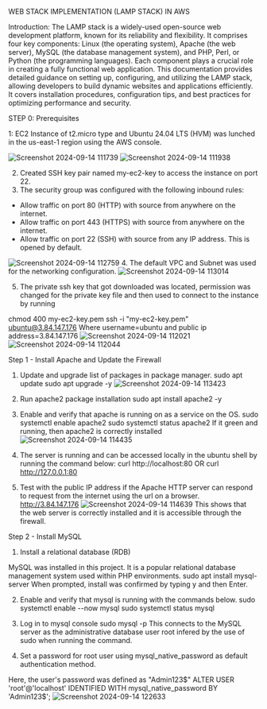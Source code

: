 WEB STACK IMPLEMENTATION (LAMP STACK) IN AWS

Introduction:
The LAMP stack is a widely-used open-source web development platform, known for its reliability and flexibility. It comprises four key components: Linux (the operating system), Apache (the web server), MySQL (the database management system), and PHP, Perl, or Python (the programming languages). Each component plays a crucial role in creating a fully functional web application. This documentation provides detailed guidance on setting up, configuring, and utilizing the LAMP stack, allowing developers to build dynamic websites and applications efficiently. It covers installation procedures, configuration tips, and best practices for optimizing performance and security.

STEP 0: Prerequisites

1: EC2 Instance of t2.micro type and Ubuntu 24.04 LTS (HVM) was lunched in the us-east-1 region using the AWS console.


![Screenshot 2024-09-14 111739](https://github.com/user-attachments/assets/9391bb31-dcb2-4a67-9884-001b3afc3081)
![Screenshot 2024-09-14 111938](https://github.com/user-attachments/assets/e9702aa4-3799-4ce9-af66-222f5b295ed8)

2. Created SSH key pair named my-ec2-key to access the instance on port 22.
3.  The security group was configured with the following inbound rules:
  - Allow traffic on port 80 (HTTP) with source from anywhere on the internet.
  - Allow traffic on port 443 (HTTPS) with source from anywhere on the internet.
  - Allow traffic on port 22 (SSH) with source from any IP address. This is opened by default.

![Screenshot 2024-09-14 112759](https://github.com/user-attachments/assets/a7f792cf-25bf-4fb5-8319-2b2208bf6424)
4. The default VPC and Subnet was used for the networking configuration.
![Screenshot 2024-09-14 113014](https://github.com/user-attachments/assets/8d203e37-44f2-4746-81a3-af373b2dd5ec)

5. The private ssh key that got downloaded was located, permission was changed for the private key file and then used to connect to the instance by running

chmod 400 my-ec2-key.pem
ssh -i "my-ec2-key.pem" ubuntu@3.84.147.176
Where username=ubuntu and public ip address=3.84.147.176
![Screenshot 2024-09-14 112021](https://github.com/user-attachments/assets/ca7788a0-3b4c-49ce-8bd6-e4f777a3fb90)
![Screenshot 2024-09-14 112044](https://github.com/user-attachments/assets/04f052fd-9b69-41a2-94eb-2d7978f06595)

Step 1 - Install Apache and Update the Firewall
1. Update and upgrade list of packages in package manager.
   sudo apt update
   sudo apt upgrade -y
![Screenshot 2024-09-14 113423](https://github.com/user-attachments/assets/2435a41a-05b6-4eed-b8ef-38a7c3411043)

2. Run apache2 package installation
  sudo apt install apache2 -y
3. Enable and verify that apache is running on as a service on the OS.
   sudo systemctl enable apache2
   sudo systemctl status apache2
If it green and running, then apache2 is correctly installed
![Screenshot 2024-09-14 114435](https://github.com/user-attachments/assets/cc3f0b26-aa3c-4ea8-8c01-cd1a9ab3f915)

4. The server is running and can be accessed locally in the ubuntu shell by running the command below:
   curl http://localhost:80
  OR
  curl http://127.0.0.1:80
5. Test with the public IP address if the Apache HTTP server can respond to request from the internet using the url on a browser.
 http://3.84.147.176
![Screenshot 2024-09-14 114639](https://github.com/user-attachments/assets/02483603-b2d0-4f22-9fd1-03a98a8e9a21)
This shows that the web server is correctly installed and it is accessible through the firewall.

Step 2 - Install MySQL
1. Install a relational database (RDB)

MySQL was installed in this project. It is a popular relational database management system used within PHP environments.
  sudo apt install mysql-server
When prompted, install was confirmed by typing y and then Enter.

2. Enable and verify that mysql is running with the commands below.
   sudo systemctl enable --now mysql
   sudo systemctl status mysql

3.  Log in to mysql console
   sudo mysql -p
This connects to the MySQL server as the administrative database user root infered by the use of sudo when running the command.

4. Set a password for root user using mysql_native_password as default authentication method.

Here, the user's password was defined as "Admin123$"
  ALTER USER 'root'@'localhost' IDENTIFIED WITH mysql_native_password BY 'Admin123$';
![Screenshot 2024-09-14 122633](https://github.com/user-attachments/assets/a0e6b3bf-b4d7-4732-8519-5473cc04ef23)
  
